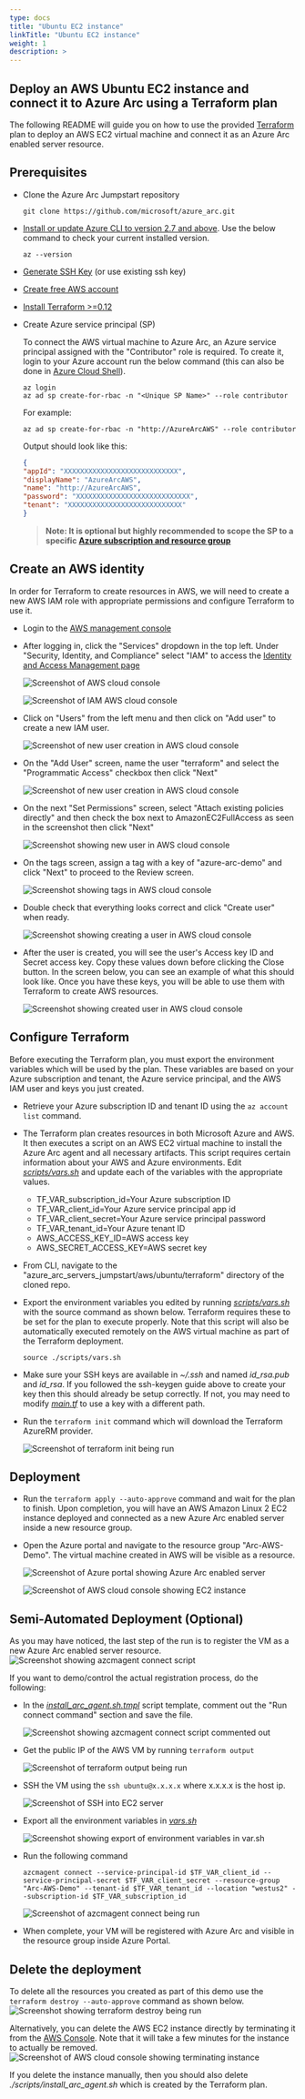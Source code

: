 ```yaml
---
type: docs
title: "Ubuntu EC2 instance"
linkTitle: "Ubuntu EC2 instance"
weight: 1
description: >
---
```


## Deploy an AWS Ubuntu EC2 instance and connect it to Azure Arc using a Terraform plan

The following README will guide you on how to use the provided [Terraform](https://www.terraform.io/) plan to deploy an AWS EC2 virtual machine and connect it as an Azure Arc enabled server resource.

## Prerequisites

* Clone the Azure Arc Jumpstart repository

    ```shell
    git clone https://github.com/microsoft/azure_arc.git
    ```

* [Install or update Azure CLI to version 2.7 and above](https://docs.microsoft.com/en-us/cli/azure/install-azure-cli?view=azure-cli-latest). Use the below command to check your current installed version.

  ```shell
  az --version
  ```

* [Generate SSH Key](https://help.github.com/articles/generating-a-new-ssh-key-and-adding-it-to-the-ssh-agent/) (or use existing ssh key)

* [Create free AWS account](https://aws.amazon.com/premiumsupport/knowledge-center/create-and-activate-aws-account/)

* [Install Terraform >=0.12](https://learn.hashicorp.com/terraform/getting-started/install.html)

* Create Azure service principal (SP)

    To connect the AWS virtual machine to Azure Arc, an Azure service principal assigned with the "Contributor" role is required. To create it, login to your Azure account run the below command (this can also be done in [Azure Cloud Shell](https://shell.azure.com/)).

    ```shell
    az login
    az ad sp create-for-rbac -n "<Unique SP Name>" --role contributor
    ```

    For example:

    ```shell
    az ad sp create-for-rbac -n "http://AzureArcAWS" --role contributor
    ```

    Output should look like this:

    ```json
    {
    "appId": "XXXXXXXXXXXXXXXXXXXXXXXXXXXX",
    "displayName": "AzureArcAWS",
    "name": "http://AzureArcAWS",
    "password": "XXXXXXXXXXXXXXXXXXXXXXXXXXXX",
    "tenant": "XXXXXXXXXXXXXXXXXXXXXXXXXXXX"
    }
    ```

    > **Note: It is optional but highly recommended to scope the SP to a specific [Azure subscription and resource group](https://docs.microsoft.com/en-us/cli/azure/ad/sp?view=azure-cli-latest)**

## Create an AWS identity

In order for Terraform to create resources in AWS, we will need to create a new AWS IAM role with appropriate permissions and configure Terraform to use it.

* Login to the [AWS management console](https://console.aws.amazon.com)

* After logging in, click the "Services" dropdown in the top left. Under "Security, Identity, and Compliance" select "IAM" to access the [Identity and Access Management page](https://console.aws.amazon.com/iam/home)

    ![Screenshot of AWS cloud console](./01.png)

    ![Screenshot of IAM AWS cloud console](./02.png)

* Click on "Users" from the left menu and then click on "Add user" to create a new IAM user.

    ![Screenshot of new user creation in AWS cloud console](./03.png)

* On the "Add User" screen, name the user "terraform" and select the "Programmatic Access" checkbox then click "Next"

    ![Screenshot of new user creation in AWS cloud console](./04.png)

* On the next "Set Permissions" screen, select "Attach existing policies directly" and then check the box next to AmazonEC2FullAccess as seen in the screenshot then click "Next"

    ![Screenshot showing new user in AWS cloud console](./05.png)

* On the tags screen, assign a tag with a key of "azure-arc-demo" and click "Next" to proceed to the Review screen.

    ![Screenshot showing tags in AWS cloud console](./06.png)

* Double check that everything looks correct and click "Create user" when ready.

    ![Screenshot showing creating a user in AWS cloud console](./07.png)

* After the user is created, you will see the user's Access key ID and Secret access key. Copy these values down before clicking the Close button. In the screen below, you can see an example of what this should look like. Once you have these keys, you will be able to use them with Terraform to create AWS resources.

    ![Screenshot showing created user in AWS cloud console](./08.png)

## Configure Terraform

Before executing the Terraform plan, you must export the environment variables which will be used by the plan. These variables are based on your Azure subscription and tenant, the Azure service principal, and the AWS IAM user and keys you just created.

* Retrieve your Azure subscription ID and tenant ID using the ```az account list``` command.

* The Terraform plan creates resources in both Microsoft Azure and AWS. It then executes a script on an AWS EC2 virtual machine to install the Azure Arc agent and all necessary artifacts. This script requires certain information about your AWS and Azure environments. Edit [*scripts/vars.sh*](https://github.com/microsoft/azure_arc/blob/main/azure_arc_servers_jumpstart/aws/ubuntu/terraform/scripts/vars.sh) and update each of the variables with the appropriate values.

  * TF_VAR_subscription_id=Your Azure subscription ID
  * TF_VAR_client_id=Your Azure service principal app id
  * TF_VAR_client_secret=Your Azure service principal password
  * TF_VAR_tenant_id=Your Azure tenant ID
  * AWS_ACCESS_KEY_ID=AWS access key
  * AWS_SECRET_ACCESS_KEY=AWS secret key

* From CLI, navigate to the "azure_arc_servers_jumpstart/aws/ubuntu/terraform" directory of the cloned repo.

* Export the environment variables you edited by running [*scripts/vars.sh*](https://github.com/microsoft/azure_arc/blob/main/azure_arc_servers_jumpstart/aws/ubuntu/terraform/scripts/vars.sh) with the source command as shown below. Terraform requires these to be set for the plan to execute properly. Note that this script will also be automatically executed remotely on the AWS virtual machine as part of the Terraform deployment.

    ```shell
    source ./scripts/vars.sh
    ```

* Make sure your SSH keys are available in *~/.ssh* and named *id_rsa.pub* and *id_rsa*. If you followed the ssh-keygen guide above to create your key then this should already be setup correctly. If not, you may need to modify [*main.tf*](https://github.com/microsoft/azure_arc/blob/main/azure_arc_servers_jumpstart/aws/ubuntu/terraform/main.tf) to use a key with a different path.

* Run the ```terraform init``` command which will download the Terraform AzureRM provider.

    ![Screenshot of terraform init being run](./09.png)

## Deployment

* Run the ```terraform apply --auto-approve``` command and wait for the plan to finish. Upon completion, you will have an AWS Amazon Linux 2 EC2 instance deployed and connected as a new Azure Arc enabled server inside a new resource group.

* Open the Azure portal and navigate to the resource group "Arc-AWS-Demo". The virtual machine created in AWS will be visible as a resource.

    ![Screenshot of Azure portal showing Azure Arc enabled server](./10.png)

    ![Screenshot of AWS cloud console showing EC2 instance](./19.png)

## Semi-Automated Deployment (Optional)

As you may have noticed, the last step of the run is to register the VM as a new Azure Arc enabled server resource.
    ![Screenshot showing azcmagent connect script](./11.png)

If you want to demo/control the actual registration process, do the following:

* In the [*install_arc_agent.sh.tmpl*](https://github.com/microsoft/azure_arc/blob/main/azure_arc_servers_jumpstart/aws/ubuntu/terraform/scripts/install_arc_agent.sh.tmpl) script template, comment out the "Run connect command" section and save the file.

    ![Screenshot showing azcmagent connect script commented out](./12.png)

* Get the public IP of the AWS VM by running ```terraform output```

    ![Screenshot of terraform output being run](./13.png)

* SSH the VM using the ```ssh ubuntu@x.x.x.x``` where x.x.x.x is the host ip.

    ![Screenshot of SSH into EC2 server](./14.png)

* Export all the environment variables in [*vars.sh*](https://github.com/microsoft/azure_arc/blob/main/azure_arc_servers_jumpstart/aws/ubuntu/terraform/scripts/vars.sh)

    ![Screenshot showing export of environment variables in var.sh](./15.png)

* Run the following command

    ```shell
    azcmagent connect --service-principal-id $TF_VAR_client_id --service-principal-secret $TF_VAR_client_secret --resource-group "Arc-AWS-Demo" --tenant-id $TF_VAR_tenant_id --location "westus2" --subscription-id $TF_VAR_subscription_id
    ```

    ![Screenshot of azcmagent connect being run](./16.png)

* When complete, your VM will be registered with Azure Arc and visible in the resource group inside Azure Portal.

## Delete the deployment

To delete all the resources you created as part of this demo use the ```terraform destroy --auto-approve``` command as shown below.
    ![Screenshot showing terraform destroy being run](./17.png)

Alternatively, you can delete the AWS EC2 instance directly by terminating it from the [AWS Console](https://console.aws.amazon.com/ec2/v2/home). Note that it will take a few minutes for the instance to actually be removed.
    ![Screenshot of AWS cloud console showing terminating instance](./18.png)

If you delete the instance manually, then you should also delete *./scripts/install_arc_agent.sh* which is created by the Terraform plan.
